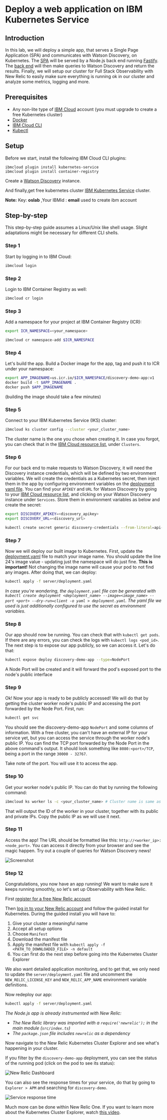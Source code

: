 # Deploy a web application on IBM Kubernetes Service

## Introduction

In this lab, we will deploy a simple app, that serves a Single Page Application (SPA) and communicates with Watson Discovery, on Kubernetes. The [SPA](./react-app) will be served by a Node.js back end running [Fastify](https://fastify.io). The [back end](./server) will then make queries to Watson Discovery and return the results. Finally, we will setup our cluster for Full Stack Observability with New Relic to easily make sure everything is running ok in our cluster and analyze some metrics, logging and more.

## Prerequisites

- Any non-lite type of [IBM Cloud](https://cloud.ibm.com/registration) account (you must upgrade to create a free Kubernetes cluster)
- [Docker](https://www.docker.com/)
- [IBM Cloud CLI](https://github.com/IBM-Cloud/ibm-cloud-cli-release#downloads)
- [Kubectl](https://v1-18.docs.kubernetes.io/docs/tasks/tools/install-kubectl/)

## Setup

Before we start, install the following IBM Cloud CLI plugins:

```
ibmcloud plugin install kubernetes-service
ibmcloud plugin install container-registry
```

Create a [Watson Discovery](https://cloud.ibm.com/catalog/services/watson-discovery) instance.

And finally,get free kubernetes cluster [IBM Kubernetes Service](https://cfclab.mybluemix.net/) cluster.

__Note:__ Key: __oslab__ ,Your IBMid : __email__ used to create ibm account


## Step-by-step

This step-by-step guide assumes a Linux/Unix like shell usage. Slight adaptations might be necessary for different CLI shells.

### Step 1

Start by logging in to IBM Cloud:

```sh
ibmcloud login
```

### Step 2

Login to IBM Container Registry as well:

```sh
ibmcloud cr login
```

### Step 3

Add a namespace for your project at IBM Container Registry (ICR):

```sh
export ICR_NAMESPACE=<your_namespace>

ibmcloud cr namespace-add $ICR_NAMESPACE
```

### Step 4

Let's build the app. Build a Docker image for the app, tag and push it to ICR under your namespace:

```sh
export APP_IMAGENAME=us.icr.io/$ICR_NAMESPACE/discovery-demo-app:v1
docker build -t $APP_IMAGENAME .
docker push $APP_IMAGENAME
```

(building the image should take a few minutes)

### Step 5

Connect to your IBM Kubernetes Service (IKS) cluster:

```sh
ibmcloud ks cluster config --cluster <your_cluster_name>
```

The cluster name is the one you chose when creating it. In case you forgot, you can check that in the [IBM Cloud resource list](https://cloud.ibm.com/resources), under `Clusters`.

### Step 6

For our back end to make requests to Watson Discovery, it will need the Discovery instance credentials, which will be defined by two environment variables. We will create the credentials as a Kubernetes secret, then inject them in the app by configuring environment variables on the [deployment yaml file](./server/deployment.yaml). You can find your `APIKEY` and `URL` for Watson Discovery by going to your [IBM Cloud resource list](https://cloud.ibm.com/resources), and clicking on your Watson Discovery instance under `Services`. Store them in environment variables as below and create the secret:

```sh
export DISCOVERY_APIKEY=<discovery_apikey>
export DISCOVERY_URL=<discovery_url>

kubectl create secret generic discovery-credentials --from-literal=api-key=$DISCOVERY_APIKEY --from-literal=url=$DISCOVERY_URL
```

### Step 7

Now we will deploy our built image to Kubernetes. First, update the [deployment.yaml](./server/deployment.yaml) file to match your image name. You should update the line 24's image value - updating just the namespace will do just fine. **This is important!** Not changing the image name will cause your pod to not find any images. After doing that, we can deploy:

```sh
kubectl apply -f server/deployment.yaml
```

_In case you're wondering, the `deployment.yaml` file can be generated with `kubectl create deployment <deployment_name> --image=<image_name> --port <port> --dry-run=client -o yaml > deployment.yaml`. The yaml file we used is just additionally configured to use the secret as environment variables._

### Step 8

Our app should now be running. You can check that with `kubectl get pods`. If there are any errors, you can check the logs with `kubectl logs <pod_id>`. The next step is to expose our app publicly, so we can access it. Let's do that:

```sh
kubectl expose deploy discovery-demo-app --type=NodePort
```

A Node Port will be created and it will forward the pod's exposed port to the node's public interface

### Step 9

Ok! Now your app is ready to be publicly accessed! We will do that by getting the cluster worker node's public IP and accessing the port forwarded by the Node Port. First, run:

```sh
kubectl get svc
```

You should see the discovery-demo-app `NodePort` and some columns of information. With a free cluster, you can't have an external IP for your service yet, but you can access the service through the worker node's public IP. You can find the TCP port forwarded by the Node Port in the above command's output. It should look something like `8080:<port>/TCP`, being a port in the range `30000 - 32767`.

Take note of the port. You will use it to access the app.

### Step 10

Get your worker node's public IP. You can do that by running the following command:

```sh
ibmcloud ks worker ls -c <your_cluster_name> # Cluster name is same as in step 5
```

That will output the ID of the worker in your cluster, together with its public and private IPs. Copy the public IP as we will use it next.

### Step 11

Access the app! The URL should be formatted like this: `http://<worker_ip>:<node_port>`. You can access it directly from your browser and see the magic happen. Try out a couple of queries for Watson Discovery news!

![Screenshot](./doc/images/screenshot.png)

### Step 12

Congratulations, you now have an app running! We want to make sure it keeps running smoothly, so let's set up Observability with New Relic.

First [register for a free New Relic account](https://newrelic.com/signup?utm_source=callforcode2021)

Then [log in to your New Relic account](https://one.newrelic.com/) and follow the guided install for Kubernetes. During the guided install you will have to:

1. Give your cluster a meaningful name
1. Accept all setup options
1. Choose `Manifest`
1. Download the manifest file
1. Apply the manifest file with `kubectl apply -f <PATH_TO_DOWNLOADED_FILE> -n default`
1. You can first do the next step before going into the Kubernetes Cluster Explorer

We also want detailed application monitoring, and to get that, we only need to update the `server/deployment.yaml` file and uncomment the `NEW_RELIC_LICENSE_KEY` and `NEW_RELIC_APP_NAME` environment variable definitions.

Now redeploy our app:

```sh
kubectl apply -f server/deployment.yaml
```

_The Node.js app is already instrumented with New Relic:_

- _The New Relic library was imported with a `require('newrelic');` in the main module (`src/index.ts`)_
- _The `package.json` file includes `newrelic` as a dependency_

Now navigate to the New Relic Kubernetes Cluster Explorer and see what's happening in your cluster.

If you filter by the `discovery-demo-app` deployment, you can see the status of the running pod (click on the pod to see its status):

![New Relic Dashboard](./doc/images/dashboard.png)

You can also see the response times for your service, do that by going to `Explorer > APM` and searching for `discovery-demo`.

![Service response time](./doc/images/response-time.png)

Much more can be done within New Relic One. If you want to learn more about the Kubernetes Cluster Explorer, watch [this video](https://www.youtube.com/watch?v=RKaEt26HjhI&ab_channel=NewRelic).
